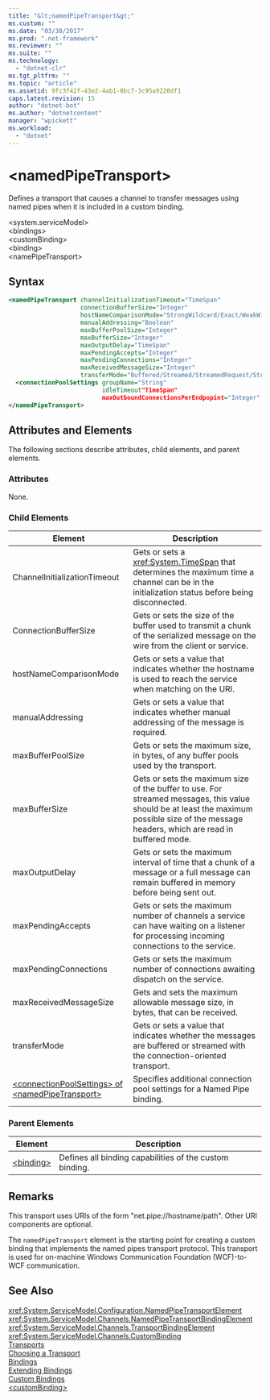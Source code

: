 ```yaml
---
title: "&lt;namedPipeTransport&gt;"
ms.custom: ""
ms.date: "03/30/2017"
ms.prod: ".net-framework"
ms.reviewer: ""
ms.suite: ""
ms.technology: 
  - "dotnet-clr"
ms.tgt_pltfrm: ""
ms.topic: "article"
ms.assetid: 9fc3f42f-43e2-4ab1-8bc7-3c95a9220df1
caps.latest.revision: 15
author: "dotnet-bot"
ms.author: "dotnetcontent"
manager: "wpickett"
ms.workload: 
  - "dotnet"
---
```

# &lt;namedPipeTransport&gt;
Defines a transport that causes a channel to transfer messages using named pipes when it is included in a custom binding.  
  
\<system.serviceModel>  
\<bindings>  
\<customBinding>  
\<binding>  
\<namePipeTransport>  
  
## Syntax  
  
```xml
<namedPipeTransport channelInitializationTimeout="TimeSpan"   
                    connectionBufferSize="Integer"   
                    hostNameComparisonMode="StrongWildcard/Exact/WeakWildcard"  
                    manualAddressing="Boolean"   
                    maxBufferPoolSize="Integer"  
                    maxBufferSize="Integer"  
                    maxOutputDelay="TimeSpan"  
                    maxPendingAccepts="Integer"   
                    maxPendingConnections="Integer"  
                    maxReceivedMessageSize="Integer"   
                    transferMode="Buffered/Streamed/StreamedRequest/StreamedResponse">  
  <connectionPoolSettings groupName="String" 
                          idleTimeout"TimeSpan"  
                          maxOutboundConnectionsPerEndpopint="Integer" />  
</namedPipeTransport>  
```  
  
## Attributes and Elements  
The following sections describe attributes, child elements, and parent elements.  
  
### Attributes  
None.  
  
### Child Elements  
  
|Element|Description|  
|-------------|-----------------|  
|ChannelInitializationTimeout|Gets or sets a <xref:System.TimeSpan> that determines the maximum time a channel can be in the initialization status before being disconnected.|  
|ConnectionBufferSize|Gets or sets the size of the buffer used to transmit a chunk of the serialized message on the wire from the client or service.|  
|hostNameComparisonMode|Gets or sets a value that indicates whether the hostname is used to reach the service when matching on the URI.|  
|manualAddressing|Gets or sets a value that indicates whether manual addressing of the message is required.|  
|maxBufferPoolSize|Gets or sets the maximum size, in bytes, of any buffer pools used by the transport.|  
|maxBufferSize|Gets or sets the maximum size of the buffer to use. For streamed messages, this value should be at least the maximum possible size of the message headers, which are read in buffered mode.|  
|maxOutputDelay|Gets or sets the maximum interval of time that a chunk of a message or a full message can remain buffered in memory before being sent out.|  
|maxPendingAccepts|Gets or sets the maximum number of channels a service can have waiting on a listener for processing incoming connections to the service.|  
|maxPendingConnections|Gets or sets the maximum number of connections awaiting dispatch on the service.|  
|maxReceivedMessageSize|Gets and sets the maximum allowable message size, in bytes, that can be received.|  
|transferMode|Gets or sets a value that indicates whether the messages are buffered or streamed with the connection-oriented transport.|  
|[\<connectionPoolSettings> of \<namedPipeTransport>](../../../../../docs/framework/configure-apps/file-schema/wcf/connectionpoolsettings.md)|Specifies additional connection pool settings for a Named Pipe binding.|  
  
### Parent Elements  
  
|Element|Description|  
|-------------|-----------------|  
|[\<binding>](../../../../../docs/framework/misc/binding.md)|Defines all binding capabilities of the custom binding.|  
  
## Remarks  
This transport uses URIs of the form "net.pipe://hostname/path". Other URI components are optional.  
  
The `namedPipeTransport` element is the starting point for creating a custom binding that implements the named pipes transport protocol. This transport is used for on-machine Windows Communication Foundation (WCF)-to-WCF communication.  
  
## See Also  
<xref:System.ServiceModel.Configuration.NamedPipeTransportElement>   
<xref:System.ServiceModel.Channels.NamedPipeTransportBindingElement>   
<xref:System.ServiceModel.Channels.TransportBindingElement>   
<xref:System.ServiceModel.Channels.CustomBinding>   
[Transports](../../../../../docs/framework/wcf/feature-details/transports.md)   
[Choosing a Transport](../../../../../docs/framework/wcf/feature-details/choosing-a-transport.md)   
[Bindings](../../../../../docs/framework/wcf/bindings.md)   
[Extending Bindings](../../../../../docs/framework/wcf/extending/extending-bindings.md)   
[Custom Bindings](../../../../../docs/framework/wcf/extending/custom-bindings.md)   
[\<customBinding>](../../../../../docs/framework/configure-apps/file-schema/wcf/custombinding.md)
